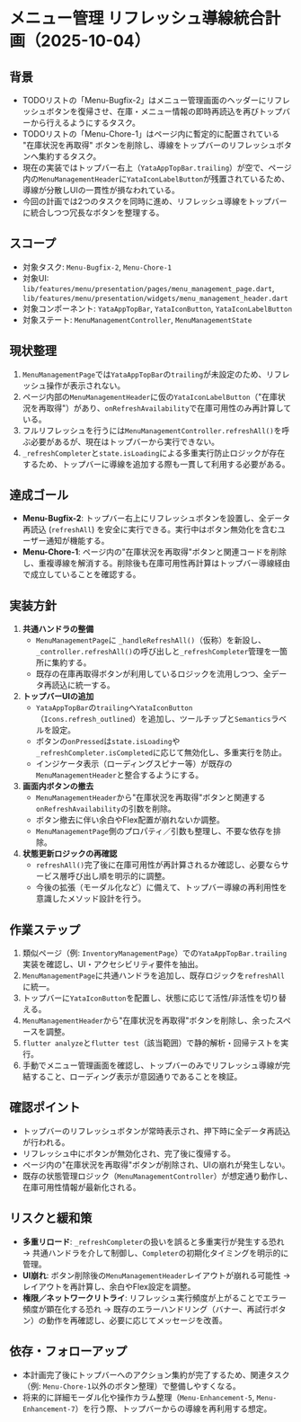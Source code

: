 # メニュー管理 リフレッシュ導線統合計画（2025-10-04）

## 背景
- TODOリストの「Menu-Bugfix-2」はメニュー管理画面のヘッダーにリフレッシュボタンを復帰させ、在庫・メニュー情報の即時再読込を再びトップバーから行えるようにするタスク。
- TODOリストの「Menu-Chore-1」はページ内に暫定的に配置されている "在庫状況を再取得" ボタンを削除し、導線をトップバーのリフレッシュボタンへ集約するタスク。
- 現在の実装ではトップバー右上（`YataAppTopBar.trailing`）が空で、ページ内の`MenuManagementHeader`に`YataIconLabelButton`が残置されているため、導線が分散しUIの一貫性が損なわれている。
- 今回の計画では2つのタスクを同時に進め、リフレッシュ導線をトップバーに統合しつつ冗長なボタンを整理する。

## スコープ
- 対象タスク: `Menu-Bugfix-2`, `Menu-Chore-1`
- 対象UI: `lib/features/menu/presentation/pages/menu_management_page.dart`, `lib/features/menu/presentation/widgets/menu_management_header.dart`
- 対象コンポーネント: `YataAppTopBar`, `YataIconButton`, `YataIconLabelButton`
- 対象ステート: `MenuManagementController`, `MenuManagementState`

## 現状整理
1. `MenuManagementPage`では`YataAppTopBar`の`trailing`が未設定のため、リフレッシュ操作が表示されない。
2. ページ内部の`MenuManagementHeader`に仮の`YataIconLabelButton`（"在庫状況を再取得"）があり、`onRefreshAvailability`で在庫可用性のみ再計算している。
3. フルリフレッシュを行うには`MenuManagementController.refreshAll()`を呼ぶ必要があるが、現在はトップバーから実行できない。
4. `_refreshCompleter`と`state.isLoading`による多重実行防止ロジックが存在するため、トップバーに導線を追加する際も一貫して利用する必要がある。

## 達成ゴール
- **Menu-Bugfix-2**: トップバー右上にリフレッシュボタンを設置し、全データ再読込 (`refreshAll`) を安全に実行できる。実行中はボタン無効化を含むユーザー通知が機能する。
- **Menu-Chore-1**: ページ内の"在庫状況を再取得"ボタンと関連コードを削除し、重複導線を解消する。削除後も在庫可用性再計算はトップバー導線経由で成立していることを確認する。

## 実装方針
1. **共通ハンドラの整備**
   - `MenuManagementPage`に `_handleRefreshAll()`（仮称）を新設し、`_controller.refreshAll()`の呼び出しと`_refreshCompleter`管理を一箇所に集約する。
   - 既存の在庫再取得ボタンが利用しているロジックを流用しつつ、全データ再読込に統一する。
2. **トップバーUIの追加**
   - `YataAppTopBar`の`trailing`へ`YataIconButton`（`Icons.refresh_outlined`）を追加し、ツールチップと`Semantics`ラベルを設定。
   - ボタンの`onPressed`は`state.isLoading`や`_refreshCompleter.isCompleted`に応じて無効化し、多重実行を防止。
   - インジケータ表示（ローディングスピナー等）が既存の`MenuManagementHeader`と整合するようにする。
3. **画面内ボタンの撤去**
   - `MenuManagementHeader`から"在庫状況を再取得"ボタンと関連する`onRefreshAvailability`の引数を削除。
   - ボタン撤去に伴い余白やFlex配置が崩れないか調整。
   - `MenuManagementPage`側のプロパティ／引数も整理し、不要な依存を排除。
4. **状態更新ロジックの再確認**
   - `refreshAll()`完了後に在庫可用性が再計算されるか確認し、必要ならサービス層呼び出し順を明示的に調整。
   - 今後の拡張（モーダル化など）に備えて、トップバー導線の再利用性を意識したメソッド設計を行う。

## 作業ステップ
1. 類似ページ（例: `InventoryManagementPage`）での`YataAppTopBar.trailing`実装を確認し、UI・アクセシビリティ要件を抽出。
2. `MenuManagementPage`に共通ハンドラを追加し、既存ロジックを`refreshAll`に統一。
3. トップバーに`YataIconButton`を配置し、状態に応じて活性/非活性を切り替える。
4. `MenuManagementHeader`から"在庫状況を再取得"ボタンを削除し、余ったスペースを調整。
5. `flutter analyze`と`flutter test`（該当範囲）で静的解析・回帰テストを実行。
6. 手動でメニュー管理画面を確認し、トップバーのみでリフレッシュ導線が完結すること、ローディング表示が意図通りであることを検証。

## 確認ポイント
- トップバーのリフレッシュボタンが常時表示され、押下時に全データ再読込が行われる。
- リフレッシュ中にボタンが無効化され、完了後に復帰する。
- ページ内の"在庫状況を再取得"ボタンが削除され、UIの崩れが発生しない。
- 既存の状態管理ロジック（`MenuManagementController`）が想定通り動作し、在庫可用性情報が最新化される。

## リスクと緩和策
- **多重リロード**: `_refreshCompleter`の扱いを誤ると多重実行が発生する恐れ → 共通ハンドラを介して制御し、`Completer`の初期化タイミングを明示的に管理。
- **UI崩れ**: ボタン削除後の`MenuManagementHeader`レイアウトが崩れる可能性 → レイアウトを再計算し、余白やFlex設定を調整。
- **権限／ネットワークリトライ**: リフレッシュ実行頻度が上がることでエラー頻度が顕在化する恐れ → 既存のエラーハンドリング（バナー、再試行ボタン）の動作を再確認し、必要に応じてメッセージを改善。

## 依存・フォローアップ
- 本計画完了後にトップバーへのアクション集約が完了するため、関連タスク（例: `Menu-Chore-1`以外のボタン整理）で整備しやすくなる。
- 将来的に詳細モーダル化や操作カラム整理（`Menu-Enhancement-5`, `Menu-Enhancement-7`）を行う際、トップバーからの導線を再利用する想定。